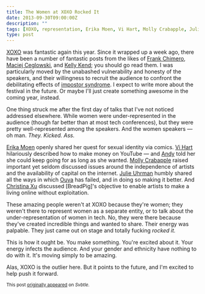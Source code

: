 ```yaml
---
title: The Women at XOXO Rocked It
date: 2013-09-30T09:00:00Z
description: ""
tags: [XOXO, representation, Erika Moen, Vi Hart, Molly Crabapple, Julie Uhrman, Christina Xu, love]
type: post
---
```


[XOXO] was fantastic again this year. Since it wrapped up a week ago, there have
been a number of fantastic posts from the likes of [Frank Chimero],
[Maciej Ceglowski], and [Kelly Kend]; you should go read them. I was
particularly moved by the unabashed vulnerability and honesty of the speakers,
and their willingness to recruit the audience to confront the debilitating
effects of [impostor syndrome]. I expect to write more about the festival in the
future. Or maybe I'll just create something awesome in the coming year, instead.

One thing struck me after the first day of talks that I've not noticed addressed
elsewhere. While women were under-represented in the audience (though far better
than at most tech conferences), but they were pretty well-represented among the
speakers. And the women speakers — oh man. *They. Kicked. Ass.*

[Erika Moen] openly shared her quest for sexual identity via comics. [Vi Hart]
hilariously described how to make money on YouTube — and [Andy] told her she
could keep going for as long as she wanted. [Molly Crabapple] raised important
yet seldom discussed issues around the independence of artists and the
availability of capital on the internet. [Julie Uhrman] humbly shared all the
ways in which [Ouya] has failed, and in doing so making it better. And
[Christina Xu] discussed [BreadPig]'s objective to enable artists to make a
living online without exploitation.

These amazing people weren't at XOXO because they're women; they weren't there
to represent women as a separate entity, or to talk about the
under-representation of women in tech. No, they were there because they've
created incredible things and wanted to share. Their energy was palpable. They
just came out on stage and totally fucking *rocked it.*

This is how it ought be. You make something. You're excited about it. Your
energy infects the audience. And your gender and ethnicity have nothing to do
with it. It's moving simply to be amazing.

Alas, XOXO is the outlier here. But it points to the future, and I'm excited to
help push it forward.

<small>This post [originally appeared] on *Svbtle.*</small>

[XOXO]: http://xoxofest.com/
[Frank Chimero]: http://www.instapaper.com/read/415951464
[Maciej Ceglowski]: https://blog.pinboard.in/2013/09/xoxo_talk_notes/
[Kelly Kend]: https://medium.com/xoxo-festival/626deff2e75e
[impostor syndrome]: http://en.wikipedia.org/wiki/Impostor_syndrome
[Vi Hart]: http://www.youtube.com/user/Vihart
[Erika Moen]: http://www.erikamoen.com
[Molly Crabapple]: http://mollycrabapple.com/
[Julie Uhrman]: https://twitter.com/juhrman
[Christina Xu]: https://twitter.com/xuhulk
[Andy]: http://waxy.org/
[Ouya]: https://www.ouya.tv/
[originally appeared]: https://theory.svbtle.com/the-xoxo-women-rocked-it